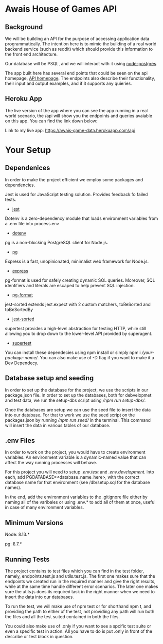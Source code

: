 # Awais House of Games API

## Background

We will be building an API for the purpose of accessing application data programmatically. The intention here is to mimic the building of a real world backend service (such as reddit) which should provide this information to the front end architecture.

Our database will be PSQL, and we will interact with it using [node-postgres](https://node-postgres.com/).

The app built here has several end points that could be seen on the api homepage, [API homepage](https://awais-game-data.herokuapp.com/api). The endpoints also describe their functionality, their input and output examples, and if it supports any quieries.

## Heroku App

The live version of the app where you can see the app running in a real world scenario, the /api will show you the endpoints and queries avaiable on this app. You can find the link down below:

Link to my live app: https://awais-game-data.herokuapp.com/api

# Your Setup

## Dependenices

In order to make the project efficient we employ some packages and dependencies.

Jest is used for JavaScript testing solution. Provides feedback fo failed tests.

- [jest](https://www.npmjs.com/package/jest)

Dotenv is a zero-dependency module that loads environment variables from a .env file into process.env

- [dotenv](https://www.npmjs.com/package/dotenv)

pg is a non-blocking PostgreSQL client for Node.js.

- [pg](https://www.npmjs.com/package/pg)

Express is a fast, unopinionated, minimalist web framework for Node.js.

- [express](https://www.npmjs.com/package/express)

pg-format is used for safely creating dynamic SQL queries. Moreover, SQL identifiers and literals are escaped to help prevent SQL injection.

- [pg-format](https://www.npmjs.com/package/pg-format)

jest-sorted extends jest.expect with 2 custom matchers, toBeSorted and toBeSortedBy

- [jest-sorted](https://www.npmjs.com/package/jest-sorted)

supertest provides a high-level abstraction for testing HTTP, while still allowing you to drop down to the lower-level API provided by superagent.

- [supertest](https://link-url-here.org)

You can install these dependecies using npm install or simply npm i _/your-package-name/_. You can also make use of -D flag if you want to make it a Dev Dependecy.

## Database setup and seeding

In order to set up the database for the project, we use the scripts in our package.json file. In order to set up the databases, both for debvelopmet and test data, we run the setup-dbs script using _/npm run setup-dbs/_.

Once the databases are setup we can use the seed file to insert the data into our database. For that to work we use the seed script on the packages.json by running _/npm run seed/_ in the terminal. This command will insert the data in various tables of our database.

## .env Files

In order to work on the project, you would have to create environment variables. An environment variable is a dynamic-named value that can affect the way running processes will behave.

For this project you will need to setup _.env.test_ and _.env.development_. Into each, add PGDATABASE=<database_name_here>, with the correct database name for that environment (see /db/setup.sql for the database names).

In the end, add the environment variables to the .gitignore file either by naming all of the varibales or using .env.\* to add all of them at once, useful in case of many environment variables.

## Minimum Versions

Node: 8.13._\*_

pg: 8.7._\*_

## Running Tests

The project contains to test files which you can find in the test folder, namely, endpoints.test.js and utils.test.js. The first one makes sure that the endpoints we created run in the required manner and give the right results, while at the same time handle different error scenarios. The later one makes sure the utils.js does its required task in the right manner when we need to insert the data into our databases.

To run the test, we will make use of npm test or for shorthand npm t, and providing the path to either of the test, not providing any path will run both the files and all the test suited contained in both the files.

You could also make use of .only if you want to see a spcific test suite or even a specific test in action. All you have to do is put .only in front of the describe or test block in question.
